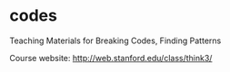 # codes
Teaching Materials for Breaking Codes, Finding Patterns

Course website: http://web.stanford.edu/class/think3/
